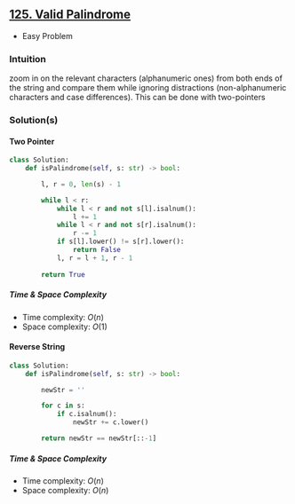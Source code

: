 ## [125. Valid Palindrome](https://leetcode.com/problems/valid-palindrome/description/)
*  Easy Problem

### Intuition
zoom in on the relevant characters (alphanumeric ones) from both ends of the string and compare them while ignoring distractions (non-alphanumeric characters and case differences). This can be done with two-pointers

### Solution(s)
#### Two Pointer
```py
class Solution:
    def isPalindrome(self, s: str) -> bool:

        l, r = 0, len(s) - 1

        while l < r:
            while l < r and not s[l].isalnum():
                l += 1
            while l < r and not s[r].isalnum():
                r -= 1
            if s[l].lower() != s[r].lower():
                return False
            l, r = l + 1, r - 1
        
        return True
```

##### Time & Space Complexity
* Time complexity: $O(n)$
* Space complexity: $O(1)$

#### Reverse String
```py
class Solution:
    def isPalindrome(self, s: str) -> bool:

        newStr = ''

        for c in s:
            if c.isalnum():
                newStr += c.lower()

        return newStr == newStr[::-1]
```


##### Time & Space Complexity
* Time complexity: $O(n)$
* Space complexity: $O(n)$
